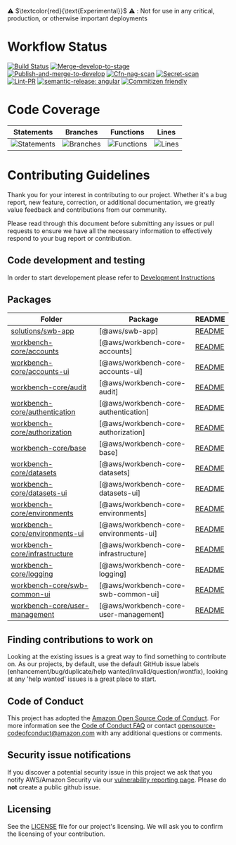
⚠️ $\textcolor{red}{\text{Experimental}}$ ⚠️ : Not for use in any critical, production, or otherwise important deployments

# Workflow Status
[![Build Status](https://github.com/aws-solutions/solution-spark-on-aws/workflows/Build-and-test/badge.svg)](https://github.com/aws-solutions/solution-spark-on-aws/workflows/Build-and-test/badge.svg)
[![Merge-develop-to-stage](https://github.com/aws-solutions/solution-spark-on-aws/workflows/Merge-develop-to-stage/badge.svg)](https://github.com/aws-solutions/solution-spark-on-aws/workflows/Merge-develop-to-stage/badge.svg)
[![Publish-and-merge-to-develop](https://github.com/aws-solutions/solution-spark-on-aws/workflows/Publish-and-merge-to-develop/badge.svg)](https://github.com/aws-solutions/solution-spark-on-aws/workflows/Publish-and-merge-to-develop/badge.svg)
[![Cfn-nag-scan](https://github.com/aws-solutions/solution-spark-on-aws/workflows/Cfn-nag-scan/badge.svg)](https://github.com/aws-solutions/solution-spark-on-aws/workflows/Cfn-nag-scan/badge.svg)
[![Secret-scan](https://github.com/aws-solutions/solution-spark-on-aws/workflows/Secret-scan/badge.svg)](https://github.com/aws-solutions/solution-spark-on-aws/workflows/Secret-scan/badge.svg)
[![Lint-PR](https://github.com/aws-solutions/solution-spark-on-aws/workflows/Lint-pr/badge.svg)](https://github.com/aws-solutions/solution-spark-on-aws/workflows/Lint-pr/badge.svg)
[![semantic-release: angular](https://img.shields.io/badge/semantic--release-angular-e10079?logo=semantic-release)](https://github.com/semantic-release/semantic-release)
[![Commitizen friendly](https://img.shields.io/badge/commitizen-friendly-brightgreen.svg)](http://commitizen.github.io/cz-cli/)

# Code Coverage
| Statements                  | Branches                | Functions                 | Lines             |
| --------------------------- | ----------------------- | ------------------------- | ----------------- |
| ![Statements](https://img.shields.io/badge/statements-90.55%25-brightgreen.svg?style=flat) | ![Branches](https://img.shields.io/badge/branches-88.74%25-yellow.svg?style=flat) | ![Functions](https://img.shields.io/badge/functions-88.83%25-yellow.svg?style=flat) | ![Lines](https://img.shields.io/badge/lines-90.78%25-brightgreen.svg?style=flat) |


# Contributing Guidelines

Thank you for your interest in contributing to our project. Whether it's a bug report, new feature, correction, or additional documentation, we greatly value feedback and contributions from our community.

Please read through this document before submitting any issues or pull requests to ensure we have all the necessary information to effectively respond to your bug report or contribution.

## Code development and testing

In order to start developement please refer to [Development Instructions](./DEVELOPMENT.md#solution-spark-on-aws-development-instructions)

<!-- GENERATED PROJECT SUMMARY START -->

## Packages

<!-- the table below was generated using the ./repo-scripts/repo-toolbox script -->

| Folder | Package | README |
| ------ | ------- | ------ |
| [solutions/swb-app](./solutions/swb-app/) | [@aws/swb-app] | [README](./solutions/swb-app/README.md)
| [workbench-core/accounts](./workbench-core/accounts/) | [@aws/workbench-core-accounts] | [README](./workbench-core/accounts/README.md)
| [workbench-core/accounts-ui](./workbench-core/accounts-ui/) | [@aws/workbench-core-accounts-ui] | [README](./workbench-core/accounts-ui/README.md)
| [workbench-core/audit](./workbench-core/audit/) | [@aws/workbench-core-audit] | [README](./workbench-core/audit/README.md)
| [workbench-core/authentication](./workbench-core/authentication/) | [@aws/workbench-core-authentication] | [README](./workbench-core/authentication/README.md)
| [workbench-core/authorization](./workbench-core/authorization/) | [@aws/workbench-core-authorization] | [README](./workbench-core/authorization/README.md)
| [workbench-core/base](./workbench-core/base/) | [@aws/workbench-core-base] | [README](./workbench-core/base/README.md)
| [workbench-core/datasets](./workbench-core/datasets/) | [@aws/workbench-core-datasets] | [README](./workbench-core/datasets/README.md)
| [workbench-core/datasets-ui](./workbench-core/datasets-ui/) | [@aws/workbench-core-datasets-ui] | [README](./workbench-core/datasets-ui/README.md)
| [workbench-core/environments](./workbench-core/environments/) | [@aws/workbench-core-environments] | [README](./workbench-core/environments/README.md)
| [workbench-core/environments-ui](./workbench-core/environments-ui/) | [@aws/workbench-core-environments-ui] | [README](./workbench-core/environments-ui/README.md)
| [workbench-core/infrastructure](./workbench-core/infrastructure/) | [@aws/workbench-core-infrastructure] | [README](./workbench-core/infrastructure/README.md)
| [workbench-core/logging](./workbench-core/logging/) | [@aws/workbench-core-logging] | [README](./workbench-core/logging/README.md)
| [workbench-core/swb-common-ui](./workbench-core/swb-common-ui/) | [@aws/workbench-core-swb-common-ui] | [README](./workbench-core/swb-common-ui/README.md)
| [workbench-core/user-management](./workbench-core/user-management/) | [@aws/workbench-core-user-management] | [README](./workbench-core/user-management/README.md)
<!-- GENERATED PROJECT SUMMARY END -->

## Finding contributions to work on

Looking at the existing issues is a great way to find something to contribute on. As our projects, by default, use the default GitHub issue labels (enhancement/bug/duplicate/help wanted/invalid/question/wontfix), looking at any 'help wanted' issues is a great place to start.

## Code of Conduct

This project has adopted the [Amazon Open Source Code of Conduct](https://aws.github.io/code-of-conduct).
For more information see the [Code of Conduct FAQ](https://aws.github.io/code-of-conduct-faq) or contact
opensource-codeofconduct@amazon.com with any additional questions or comments.

## Security issue notifications

If you discover a potential security issue in this project we ask that you notify AWS/Amazon Security via our [vulnerability reporting page](http://aws.amazon.com/security/vulnerability-reporting/). Please do **not** create a public github issue.

## Licensing

See the [LICENSE](LICENSE) file for our project's licensing. We will ask you to confirm the licensing of your contribution.
